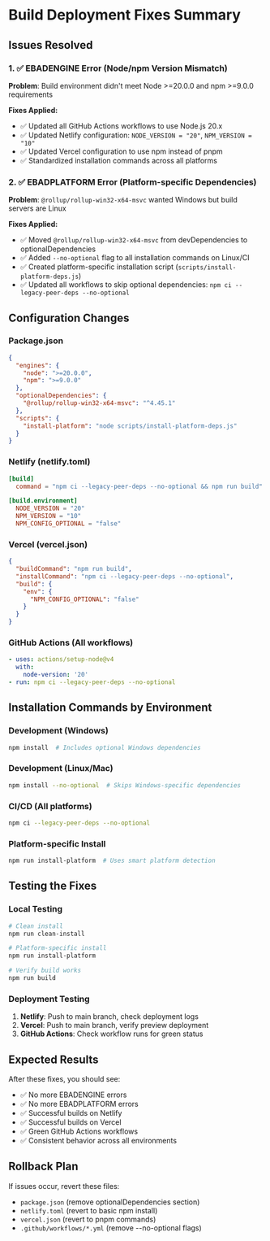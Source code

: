 # Build Deployment Fixes Summary

## Issues Resolved

### 1. ✅ EBADENGINE Error (Node/npm Version Mismatch)
**Problem**: Build environment didn't meet Node >=20.0.0 and npm >=9.0.0 requirements

**Fixes Applied:**
- ✅ Updated all GitHub Actions workflows to use Node.js 20.x
- ✅ Updated Netlify configuration: `NODE_VERSION = "20"`, `NPM_VERSION = "10"`
- ✅ Updated Vercel configuration to use npm instead of pnpm
- ✅ Standardized installation commands across all platforms

### 2. ✅ EBADPLATFORM Error (Platform-specific Dependencies)
**Problem**: `@rollup/rollup-win32-x64-msvc` wanted Windows but build servers are Linux

**Fixes Applied:**
- ✅ Moved `@rollup/rollup-win32-x64-msvc` from devDependencies to optionalDependencies
- ✅ Added `--no-optional` flag to all installation commands on Linux/CI
- ✅ Created platform-specific installation script (`scripts/install-platform-deps.js`)
- ✅ Updated all workflows to skip optional dependencies: `npm ci --legacy-peer-deps --no-optional`

## Configuration Changes

### Package.json
```json
{
  "engines": {
    "node": ">=20.0.0",
    "npm": ">=9.0.0"
  },
  "optionalDependencies": {
    "@rollup/rollup-win32-x64-msvc": "^4.45.1"
  },
  "scripts": {
    "install-platform": "node scripts/install-platform-deps.js"
  }
}
```

### Netlify (netlify.toml)
```toml
[build]
  command = "npm ci --legacy-peer-deps --no-optional && npm run build"

[build.environment]
  NODE_VERSION = "20"
  NPM_VERSION = "10"
  NPM_CONFIG_OPTIONAL = "false"
```

### Vercel (vercel.json)
```json
{
  "buildCommand": "npm run build",
  "installCommand": "npm ci --legacy-peer-deps --no-optional",
  "build": {
    "env": {
      "NPM_CONFIG_OPTIONAL": "false"
    }
  }
}
```

### GitHub Actions (All workflows)
```yaml
- uses: actions/setup-node@v4
  with:
    node-version: '20'
- run: npm ci --legacy-peer-deps --no-optional
```

## Installation Commands by Environment

### Development (Windows)
```bash
npm install  # Includes optional Windows dependencies
```

### Development (Linux/Mac)
```bash
npm install --no-optional  # Skips Windows-specific dependencies
```

### CI/CD (All platforms)
```bash
npm ci --legacy-peer-deps --no-optional
```

### Platform-specific Install
```bash
npm run install-platform  # Uses smart platform detection
```

## Testing the Fixes

### Local Testing
```bash
# Clean install
npm run clean-install

# Platform-specific install
npm run install-platform

# Verify build works
npm run build
```

### Deployment Testing
1. **Netlify**: Push to main branch, check deployment logs
2. **Vercel**: Push to main branch, verify preview deployment
3. **GitHub Actions**: Check workflow runs for green status

## Expected Results

After these fixes, you should see:
- ✅ No more EBADENGINE errors
- ✅ No more EBADPLATFORM errors  
- ✅ Successful builds on Netlify
- ✅ Successful builds on Vercel
- ✅ Green GitHub Actions workflows
- ✅ Consistent behavior across all environments

## Rollback Plan

If issues occur, revert these files:
- `package.json` (remove optionalDependencies section)
- `netlify.toml` (revert to basic npm install)
- `vercel.json` (revert to pnpm commands)
- `.github/workflows/*.yml` (remove --no-optional flags)